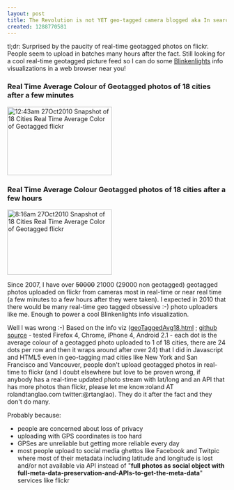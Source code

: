 ```yaml
---
layout: post
title: The Revolution is not YET geo-tagged camera blogged aka In search of Das Blinkenlights
created: 1288770581
---
```

<p>tl;dr:&nbsp;Surprised&nbsp;by the paucity of real-time geotagged photos on flickr. People seem to upload in batches many hours after the fact. Still looking for a cool real-time geotagged picture feed so I can do some <a href="http://en.wikipedia.org/wiki/Blinkenlights">Blinkenlights</a> info visualizations in a web browser near you!</p><h3>Real Time Average Colour of Geotagged photos of 18 cities after a few minutes</h3><p><a title="12:43am 27Oct2010 Snapshot of 18 Cities Real Time Average Color of Geotagged flickr by roland, on Flickr" href="http://www.flickr.com/photos/roland/5119589417/"><img src="http://farm5.static.flickr.com/4037/5119589417_7c49558afd_m.jpg" alt="12:43am 27Oct2010 Snapshot of 18 Cities Real Time Average Color of Geotagged flickr" width="240" height="157" /></a></p><h3>Real Time Average Colour Geotagged photos of 18 cities after a few hours</h3><p><a title="8:16am 27Oct2010 Snapshot of 18 Cities Real Time Average Color of Geotagged flickr by roland, on Flickr" href="http://www.flickr.com/photos/roland/5120311997/"><img src="http://farm2.static.flickr.com/1124/5120311997_f26ff46aae_m.jpg" alt="8:16am 27Oct2010 Snapshot of 18 Cities Real Time Average Color of Geotagged flickr" width="240" height="150" /></a></p><p>Since 2007, I have over <span style="text-decoration: line-through;">50000</span> 21000 (29000 non geotagged) geotagged photos uploaded on flickr from cameras most in real-time or near real time (a few minutes to a few hours after they were taken). I expected in 2010 that there would be many real-time geo tagged obsessive :-) photo uploaders like me. Enough to power a cool Blinkenlights info visualization.</p><p>Well I was wrong :-) Based on the info viz (<a href="http://dl.dropbox.com/u/361757/CCC/geotaggedAvg18.html">geoTaggedAvg18.html</a>&nbsp;; <a href="https://github.com/rtanglao/rth5/blob/master/geotaggedAvg18.html">github source</a> - tested Firefox 4, Chrome, iPhone 4, Android 2.1 - each dot is the average colour of a geotagged photo uploaded to 1 of 18 cities, there are 24 dots per row and then it wraps around after over 24) that I did in Javascript and HTML5 even in geo-tagging mad cities like New York and San Francisco and Vancouver, people don't upload geotagged photos in real-time to flickr (and I doubt elsewhere but love to be proven wrong, if anybody has a real-time updated photo stream with lat/long and an API that has more photos than flickr, please let me know:roland AT rolandtanglao.com twitter:@rtanglao). They do it after the fact and they don't do many.</p><p>Probably because:</p><ul><li>people are concerned about loss of privacy</li><li>uploading with GPS coordinates is too hard</li><li>GPSes are unreliable but getting more reliable every day</li><li>most people upload to social media ghettos like Facebook and Twitpic where most of their metadata including latitude and longitude is lost and/or not available via API instead of "<strong>fu</strong><strong>ll photos as social object with full-meta-data-preservation-and-APIs-to-get-the-meta-data</strong>" services like flickr</li></ul>
